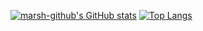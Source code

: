 [![marsh-github's GitHub stats](https://github-readme-stats.vercel.app/api?username=marsh-github)](https://github.com/marsh-github/github-readme-stats)
[![Top Langs](https://github-readme-stats.vercel.app/api/top-langs/?username=marsh-github)](https://github.com/marsh-github/github-readme-stats)
